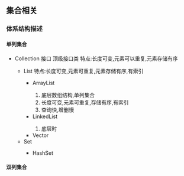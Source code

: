 ## 集合相关
### 体系结构描述
#### 单列集合
- Collection<E> 接口 顶级接口类  特点:长度可变,元素可以重复,元素存储有序
	-  List<E> 特点:长度可变,元素可重复,元素存储有序,有索引
		- ArrayList<E> 
			1. 底层数组结构,单列集合
			2. 长度可变,元素可重复,存储有序,有索引
			3. 查询快,增删慢
		- LinkedList<E>
			1. 底层时
 		- Vector<E>
	-  Set<E>
		- HashSet<E>
 	
 	
	
#### 双列集合
	
		 